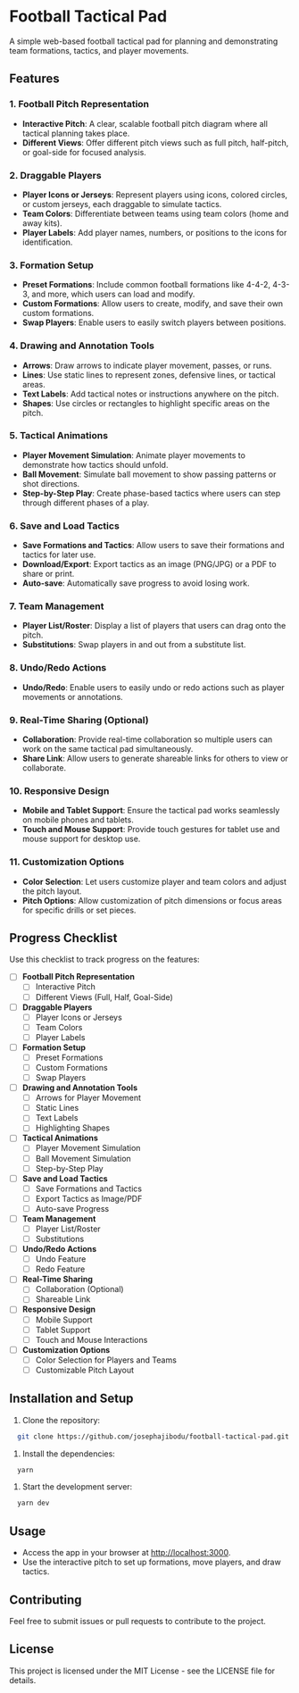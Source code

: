 # Football Tactical Pad

A simple web-based football tactical pad for planning and demonstrating team formations, tactics, and player movements.

## Features

### 1. Football Pitch Representation

- **Interactive Pitch**: A clear, scalable football pitch diagram where all tactical planning takes place.
- **Different Views**: Offer different pitch views such as full pitch, half-pitch, or goal-side for focused analysis.

### 2. Draggable Players

- **Player Icons or Jerseys**: Represent players using icons, colored circles, or custom jerseys, each draggable to simulate tactics.
- **Team Colors**: Differentiate between teams using team colors (home and away kits).
- **Player Labels**: Add player names, numbers, or positions to the icons for identification.

### 3. Formation Setup

- **Preset Formations**: Include common football formations like 4-4-2, 4-3-3, and more, which users can load and modify.
- **Custom Formations**: Allow users to create, modify, and save their own custom formations.
- **Swap Players**: Enable users to easily switch players between positions.

### 4. Drawing and Annotation Tools

- **Arrows**: Draw arrows to indicate player movement, passes, or runs.
- **Lines**: Use static lines to represent zones, defensive lines, or tactical areas.
- **Text Labels**: Add tactical notes or instructions anywhere on the pitch.
- **Shapes**: Use circles or rectangles to highlight specific areas on the pitch.

### 5. Tactical Animations

- **Player Movement Simulation**: Animate player movements to demonstrate how tactics should unfold.
- **Ball Movement**: Simulate ball movement to show passing patterns or shot directions.
- **Step-by-Step Play**: Create phase-based tactics where users can step through different phases of a play.

### 6. Save and Load Tactics

- **Save Formations and Tactics**: Allow users to save their formations and tactics for later use.
- **Download/Export**: Export tactics as an image (PNG/JPG) or a PDF to share or print.
- **Auto-save**: Automatically save progress to avoid losing work.

### 7. Team Management

- **Player List/Roster**: Display a list of players that users can drag onto the pitch.
- **Substitutions**: Swap players in and out from a substitute list.

### 8. Undo/Redo Actions

- **Undo/Redo**: Enable users to easily undo or redo actions such as player movements or annotations.

### 9. Real-Time Sharing (Optional)

- **Collaboration**: Provide real-time collaboration so multiple users can work on the same tactical pad simultaneously.
- **Share Link**: Allow users to generate shareable links for others to view or collaborate.

### 10. Responsive Design

- **Mobile and Tablet Support**: Ensure the tactical pad works seamlessly on mobile phones and tablets.
- **Touch and Mouse Support**: Provide touch gestures for tablet use and mouse support for desktop use.

### 11. Customization Options

- **Color Selection**: Let users customize player and team colors and adjust the pitch layout.
- **Pitch Options**: Allow customization of pitch dimensions or focus areas for specific drills or set pieces.

## Progress Checklist

Use this checklist to track progress on the features:

- [ ] **Football Pitch Representation**
  - [ ] Interactive Pitch
  - [ ] Different Views (Full, Half, Goal-Side)
  
- [ ] **Draggable Players**
  - [ ] Player Icons or Jerseys
  - [ ] Team Colors
  - [ ] Player Labels
  
- [ ] **Formation Setup**
  - [ ] Preset Formations
  - [ ] Custom Formations
  - [ ] Swap Players
  
- [ ] **Drawing and Annotation Tools**
  - [ ] Arrows for Player Movement
  - [ ] Static Lines
  - [ ] Text Labels
  - [ ] Highlighting Shapes
  
- [ ] **Tactical Animations**
  - [ ] Player Movement Simulation
  - [ ] Ball Movement Simulation
  - [ ] Step-by-Step Play
  
- [ ] **Save and Load Tactics**
  - [ ] Save Formations and Tactics
  - [ ] Export Tactics as Image/PDF
  - [ ] Auto-save Progress
  
- [ ] **Team Management**
  - [ ] Player List/Roster
  - [ ] Substitutions
  
- [ ] **Undo/Redo Actions**
  - [ ] Undo Feature
  - [ ] Redo Feature
  
- [ ] **Real-Time Sharing**
  - [ ] Collaboration (Optional)
  - [ ] Shareable Link
  
- [ ] **Responsive Design**
  - [ ] Mobile Support
  - [ ] Tablet Support
  - [ ] Touch and Mouse Interactions
  
- [ ] **Customization Options**
  - [ ] Color Selection for Players and Teams
  - [ ] Customizable Pitch Layout
  
## Installation and Setup

1. Clone the repository:

  ```bash
    git clone https://github.com/josephajibodu/football-tactical-pad.git
  ```

1. Install the dependencies:
  
  ```bash
    yarn
  ```

1. Start the development server:

```bash
  yarn dev
```

## Usage

- Access the app in your browser at <http://localhost:3000>.
- Use the interactive pitch to set up formations, move players, and draw tactics.

## Contributing

Feel free to submit issues or pull requests to contribute to the project.

## License

This project is licensed under the MIT License - see the LICENSE file for details.